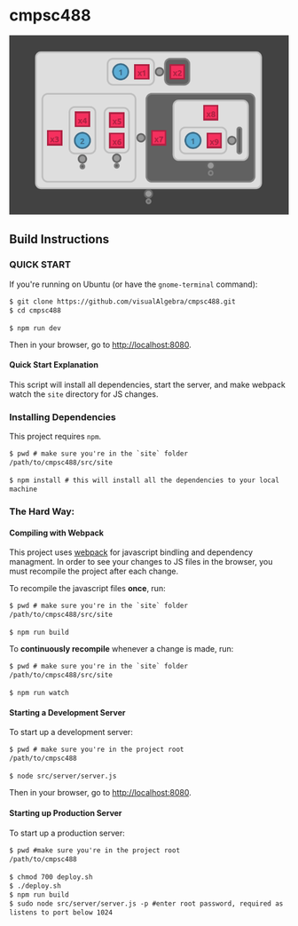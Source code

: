 # cmpsc488

![A picture of an expression tree](https://github.com/visualAlgebra/cmpsc488/blob/master/src/site/assets/ExpressionTreeExample.png)

## Build Instructions

### QUICK START
If you're running on Ubuntu (or have the `gnome-terminal` command):
```shell
$ git clone https://github.com/visualAlgebra/cmpsc488.git
$ cd cmpsc488

$ npm run dev
```
Then in your browser, go to [http://localhost:8080](http://localhost:8080).

#### Quick Start Explanation
This script will install all dependencies, start the server, and make webpack watch the `site` directory for JS changes.


### Installing Dependencies
This project requires `npm`.

```shell
$ pwd # make sure you're in the `site` folder
/path/to/cmpsc488/src/site

$ npm install # this will install all the dependencies to your local machine
```

### The Hard Way:

#### Compiling with Webpack
This project uses [webpack](https://webpack.js.org/) for javascript bindling and dependency managment. In order to see your changes to JS files in the browser, you must recompile the project after each change.

To recompile the javascript files **once**, run:
```shell
$ pwd # make sure you're in the `site` folder
/path/to/cmpsc488/src/site

$ npm run build
```

To **continuously recompile** whenever a change is made, run:
```shell
$ pwd # make sure you're in the `site` folder
/path/to/cmpsc488/src/site

$ npm run watch
```

#### Starting a Development Server
To start up a development server:

```shell
$ pwd # make sure you're in the project root
/path/to/cmpsc488

$ node src/server/server.js
```

Then in your browser, go to [http://localhost:8080](http://localhost:8080).


#### Starting up Production Server
To start up a production server:

```shell
$ pwd #make sure you're in the project root
/path/to/cmpsc488

$ chmod 700 deploy.sh
$ ./deploy.sh
$ npm run build
$ sudo node src/server/server.js -p #enter root password, required as listens to port below 1024
